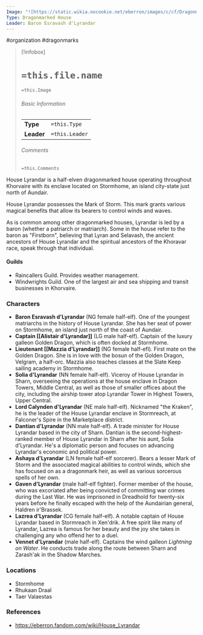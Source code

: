 ```yaml
---
Image: "![https://static.wikia.nocookie.net/eberron/images/c/cf/Dragonmarked_House_COA_Lyrandar.jpg/revision/latest?cb=20220509100831|250](https://static.wikia.nocookie.net/eberron/images/c/cf/Dragonmarked_House_COA_Lyrandar.jpg/revision/latest?cb=20220509100831)"
Type: Dragonmarked House
Leader: Baron Esravash d'Lyrandar
---
```

 #organization #dragonmarks 

> [!infobox]
> # `=this.file.name`
> `=this.Image`
> ###### Basic Information
> |  |  |
> | ---- | ---- |
> | **Type** | `=this.Type` |
> | **Leader** | `=this.Leader` |
> ###### Comments
> `=this.Comments`

House Lyrandar is a half-elven dragonmarked house operating throughout Khorvaire with its enclave located on Stormhome, an island city-state just north of Aundair.

House Lyrandar possesses the Mark of Storm. This mark grants various magical benefits that allow its bearers to control winds and waves.

As is common among other dragonmarked houses, Lyrandar is led by a baron (whether a patriarch or matriarch). Some in the house refer to the baron as "Firstborn", believing that Lyran and Selavash, the ancient ancestors of House Lyrandar and the spiritual ancestors of the Khoravar race, speak through that individual.

#### Guilds

* Raincallers Guild. Provides weather management.
* Windwrights Guild. One of the largest air and sea shipping and transit businesses in Khorvaire.

### Characters

* **Baron Esravash d'Lyrandar** (NG female half-elf). One of the youngest matriarchs in the history of House Lyrandar. She has her seat of power on Stormhome, an island just north of the coast of Aundair. 
* **Captain [[Alistair d'Lyrandar]]** (LG male half-elf). Captain of the luxury galleon Golden Dragon, which is often docked at Stormhome.
* **Lieutenant [[Mazzia d'Lyrandar]]** (NG female half-efl). First mate on the Golden Dragon. She is in love with the bosun of the Golden Dragon, Velgram, a half-orc. Mazzia also teaches classes at the Slate Keep sailing academy in Stormhome.
* **Solia d'Lyrandar** (NN female half-elf). Viceroy of House Lyrandar in Sharn, overseeing the operations at the house enclave in Dragon Towers, Middle Central, as well as those of smaller offices about the city, including the airship tower atop Lyrandar Tower in Highest Towers, Upper Central.
* **Lord Calynden d'Lyrandar** (NE male half-elf). Nicknamed "the Kraken", he is the leader of the House Lyrandar enclave in Stormreach, at Falconer's Spire in the Marketplace district.
* **Dantian d'Lyrandar** (NN male half-elf). A trade minister for House Lyrandar based in the city of Sharn. Dantian is the second-highest-ranked member of House Lyrandar in Sharn after his aunt, Solia d'Lyrandar. He's a diplomatic person and focuses on advancing Lyrandar's economic and political power. 
* **Ashaya d'Lyrandar** (LN female half-elf sorcerer). Bears a lesser Mark of Storm and the associated magical abilities to control winds, which she has focused on as a dragonmark heir, as well as various sorcerous spells of her own.
* **Gaven d'Lyrandar** (male half-elf fighter). Former member of the house, who was excoriated after being convicted of committing war crimes during the Last War. He was imprisoned in Dreadhold for twenty-six years before he finally escaped with the help of the Aundairian general, Haldren ir'Brassek.
* **Lazrea d'Lyrandar** (CG female half-elf). A notable captain of House Lyrandar based in Stormreach in Xen'drik. A free spirit like many of Lyrandar, Lazrea is famous for her beauty and the joy she takes in challenging any who offend her to a duel.
* **Vennet d'Lyrandar** (male half-elf). Captains the wind galleon *Lightning on Water*. He conducts trade along the route between Sharn and Zarash'ak in the Shadow Marches.

### Locations

* Stormhome
* Rhukaan Draal
* Taer Valaestas

### References

* https://eberron.fandom.com/wiki/House_Lyrandar
